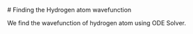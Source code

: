 \# Finding the Hydrogen atom wavefunction

We find the wavefunction of hydrogen atom using ODE Solver.

